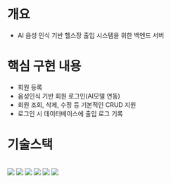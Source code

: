 # 개요

- AI 음성 인식 기반 헬스장 출입 시스템을 위한 백엔드 서버

# 핵심 구현 내용

- 회원 등록
- 음성인식 기반 회원 로그인(AI모델 연동)
- 회원 조회, 삭제, 수정 등 기본적인 CRUD 지원
- 로그인 시 데이터베이스에 출입 로그 기록

<div><h1>기술스택</h1></div>

<div> 
<br>
  <img src="https://img.shields.io/badge/java-007396?style=for-the-badge&logo=java&logoColor=white"> 
    <img src="https://img.shields.io/badge/spring-6DB33F?style=for-the-badge&logo=spring&logoColor=white"> 
    <img src="https://img.shields.io/badge/springboot-6DB33F?style=for-the-badge&logo=springboot&logoColor=white">
    <img src="https://img.shields.io/badge/gradle-02303A?style=for-the-badge&logo=gradle&logoColor=white">
    <img src="https://img.shields.io/badge/docker-%230db7ed.svg?style=for-the-badge&logo=docker&logoColor=white">
    <img src="https://img.shields.io/badge/mysql-4479A1.svg?style=for-the-badge&logo=mysql&logoColor=white">

</div>
